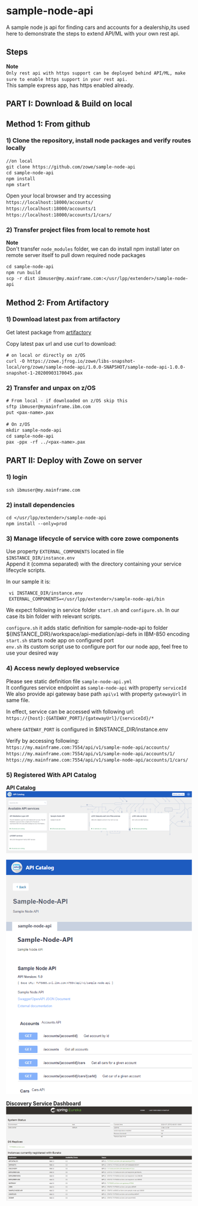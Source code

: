 # sample-node-api  
A sample node js api for finding cars and accounts for a dealership,its used here to demonstrate the steps to extend API/ML with your own rest api.     

## Steps

**Note**  
`Only rest api with https support can be deployed behind API/ML, make sure to enable https support in your rest api.
`   
This sample express app, has https enabled already.    

## PART I: Download & Build on local

## Method 1: From github
### 1) Clone the repository, install node packages  and verify routes locally

``` 
//on local
git clone https://github.com/zowe/sample-node-api
cd sample-node-api
npm install
npm start
```

Open your local browser and try accessing     
`https://localhost:18000/accounts/`   
`https://localhost:18000/accounts/1`   
`https://localhost:18000/accounts/1/cars/`   


### 2) Transfer project files from local to remote host

**Note**  
Don't transfer `node_modules` folder, we can do install npm install later on remote server itself to pull down required node packages

```
cd sample-node-api
npm run build
scp -r dist ibmuser@my.mainframe.com:</usr/lpp/extender>/sample-node-api
```

## Method 2: From Artifactory
### 1) Download latest pax from artifactory
Get latest package from [artifactory](https://zowe.jfrog.io/zowe/webapp/#/artifacts/browse/tree/General/libs-snapshot-local/org/zowe/sample-node-api/1.0.0-SNAPSHOT)

Copy latest pax url and use curl to download:
```
# on local or directly on z/OS
curl -O https://zowe.jfrog.io/zowe/libs-snapshot-local/org/zowe/sample-node-api/1.0.0-SNAPSHOT/sample-node-api-1.0.0-snapshot-1-20200903170045.pax
```

### 2) Transfer and unpax on z/OS
```
# From local - if downloaded on z/OS skip this
sftp ibmuser@mymainframe.ibm.com
put <pax-name>.pax

# On z/OS
mkdir sample-node-api
cd sample-node-api
pax -ppx -rf ../<pax-name>.pax
```


## PART II: Deploy with Zowe on server

### 1) login
```  
ssh ibmuser@my.mainframe.com       
```

### 2) install dependencies    
```
cd </usr/lpp/extender>/sample-node-api        
npm install --only=prod       

```

### 3) Manage lifecycle of service with core zowe components

Use property `EXTERNAL_COMPONENTS` located in file `$INSTANCE_DIR/instance.env`       
Append it (comma separated) with the directory containing your service lifecycle scripts.

In our sample it is:   
```
 vi INSTANCE_DIR/instance.env   
 EXTERNAL_COMPONENTS=</usr/lpp/extender>/sample-node-api/bin      
```

We expect following in service folder `start.sh` and `configure.sh`.
In our case its bin folder with relevant scripts.    
    
`configure.sh` it adds static definition for sample-node-api to folder ${INSTANCE_DIR}/workspace/api-mediation/api-defs in IBM-850 encoding     
`start.sh` starts node app on configured port       
`env.sh` its custom script use to configure port for our node app, feel free to use your desired way         

### 4) Access newly deployed webservice

Please see static definition file `sample-node-api.yml`      
It configures service endpoint as `sample-node-api` with property `serviceId`     
We also provide api gateway base path `api\v1` with property `gatewayUrl` in same file.        


In effect, service can be accessed with following url:      
`https://{host}:{GATEWAY_PORT}/{gatewayUrl}/{serviceId}/*`    

where `GATEWAY_PORT` is configured in $INSTANCE_DIR/instance.env      

Verify by accessing following:      
`https://my.mainframe.com:7554/api/v1/sample-node-api/accounts/`            
`https://my.mainframe.com:7554/api/v1/sample-node-api/accounts/1/`            
`https://my.mainframe.com:7554/api/v1/sample-node-api/accounts/1/cars/`              

### 5) Registered With API Catalog

**API Catalog**
![APICatalog_Dashboard](./screenshots/APICatalog_Dashboard.png)

![ApiCatalog_SampleNodeApi_SwaggerDoc](./screenshots/ApiCatalog_SampleNodeApi_SwaggerDoc.png)

**Discovery Service Dashboard**
![DiscoveryService_Dashboard](./screenshots/DiscoveryService_Dashboard.png)

